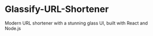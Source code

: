 # Glassify-URL-Shortener
 Modern URL shortener with a stunning glass UI, built with React and Node.js
